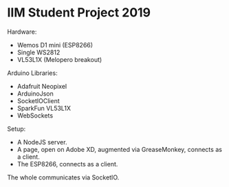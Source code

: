 # IIM Student Project 2019

Hardware:

- Wemos D1 mini (ESP8266)
- Single WS2812
- VL53L1X (Melopero breakout)

Arduino Libraries:

- Adafruit Neopixel
- ArduinoJson
- SocketIOClient
- SparkFun VL53L1X
- WebSockets

Setup:

- A NodeJS server.
- A page, open on Adobe XD, augmented via GreaseMonkey, connects as a client.
- The ESP8266, connects as a client.

The whole communicates via SocketIO.
